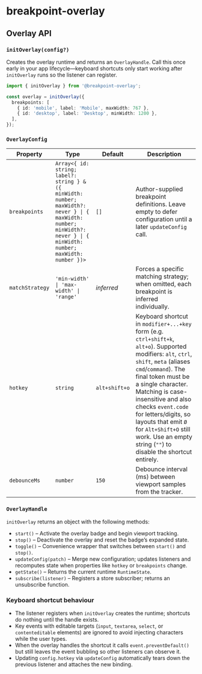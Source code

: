 # breakpoint-overlay

## Overlay API

### `initOverlay(config?)`

Creates the overlay runtime and returns an `OverlayHandle`. Call this once early in your app lifecycle—keyboard shortcuts only start working after `initOverlay` runs so the listener can register.

```ts
import { initOverlay } from '@breakpoint-overlay';

const overlay = initOverlay({
  breakpoints: [
    { id: 'mobile', label: 'Mobile', maxWidth: 767 },
    { id: 'desktop', label: 'Desktop', minWidth: 1200 },
  ],
});
```

### `OverlayConfig`

| Property        | Type                                                           | Default       | Description |
|-----------------|----------------------------------------------------------------|---------------|-------------|
| `breakpoints`   | `Array<{ id: string; label?: string } & ({ minWidth: number; maxWidth?: never } \| { maxWidth: number; minWidth?: never } \| { minWidth: number; maxWidth: number })>` | `[]`        | Author-supplied breakpoint definitions. Leave empty to defer configuration until a later `updateConfig` call. |
| `matchStrategy` | `'min-width' \| 'max-width' \| 'range'`                        | _inferred_    | Forces a specific matching strategy; when omitted, each breakpoint is inferred individually. |
| `hotkey`        | `string`                                                       | `alt+shift+o` | Keyboard shortcut in `modifier+...+key` form (e.g. `ctrl+shift+k`, `alt+o`). Supported modifiers: `alt`, `ctrl`, `shift`, `meta` (aliases `cmd`/`command`). The final token must be a single character. Matching is case-insensitive and also checks `event.code` for letters/digits, so layouts that emit `Ø` for `Alt+Shift+O` still work. Use an empty string (`""`) to disable the shortcut entirely. |
| `debounceMs`    | `number`                                                       | `150`         | Debounce interval (ms) between viewport samples from the tracker. |

### `OverlayHandle`

`initOverlay` returns an object with the following methods:

- `start()` – Activate the overlay badge and begin viewport tracking.
- `stop()` – Deactivate the overlay and reset the badge’s expanded state.
- `toggle()` – Convenience wrapper that switches between `start()` and `stop()`.
- `updateConfig(patch)` – Merge new configuration; updates listeners and recomputes state when properties like `hotkey` or `breakpoints` change.
- `getState()` – Returns the current runtime `RuntimeState`.
- `subscribe(listener)` – Registers a store subscriber; returns an unsubscribe function.

### Keyboard shortcut behaviour

- The listener registers when `initOverlay` creates the runtime; shortcuts do nothing until the handle exists.
- Key events with editable targets (`input`, `textarea`, `select`, or `contenteditable` elements) are ignored to avoid injecting characters while the user types.
- When the overlay handles the shortcut it calls `event.preventDefault()` but still leaves the event bubbling so other listeners can observe it.
- Updating `config.hotkey` via `updateConfig` automatically tears down the previous listener and attaches the new binding.
